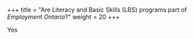 +++
title = "Are Literacy and Basic Skills (LBS) programs part of *Employment Ontario*?"
weight = 20
+++

Yes